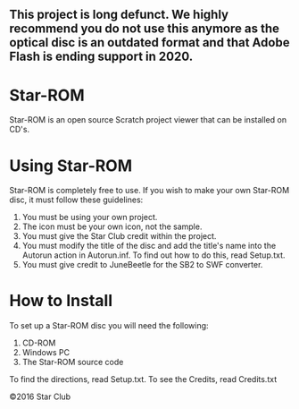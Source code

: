 ## This project is long defunct. We highly recommend you do not use this anymore as the optical disc is an outdated format and that Adobe Flash is ending support in 2020.
# Star-ROM
Star-ROM is an open source Scratch project viewer that can be installed on CD's.

# Using Star-ROM
Star-ROM is completely free to use. If you wish to make your own Star-ROM disc, it must follow these guidelines:

1. You must be using your own project.
2. The icon must be your own icon, not the sample.
3. You must give the Star Club credit within the project.
4. You must modify the title of the disc and add the title's name into the Autorun action in Autorun.inf. To find out how to do this, read Setup.txt.
5. You must give credit to JuneBeetle for the SB2 to SWF converter.

# How to Install
To set up a Star-ROM disc you will need the following:

1. CD-ROM
2. Windows PC
3. The Star-ROM source code

To find the directions, read Setup.txt.
To see the Credits, read Credits.txt



©2016 Star Club
